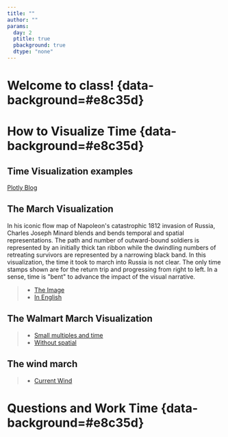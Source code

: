 ```yaml
---
title: ""
author: ""
params:
  day: 2
  ptitle: true
  pbackground: true
  dtype: "none"
---
```




# Welcome to class! {data-background=#e8c35d}

# How to Visualize Time {data-background=#e8c35d}

## Time Visualization examples

[Plotly Blog](https://plotlyblog.tumblr.com/post/117105992082/time-series-graphs-eleven-stunning-ways-you-can)

## The March Visualization

In his iconic flow map of Napoleon's catastrophic 1812 invasion of Russia, Charles Joseph Minard blends and bends temporal and spatial representations. The path and number of outward-bound soldiers is represented by an initially thick tan ribbon while the dwindling numbers of retreating survivors are represented by a narrowing black band. In this visualization, the time it took to march into Russia is not clear. The only time stamps shown are for the return trip and progressing from right to left. In a sense, time is "bent" to advance the impact of the visual narrative.

> - [The Image](http://uxmag.com/sites/default/files/uploads/whitney-its-about-time/Minard.png)
> - [In English](https://en.wikipedia.org/wiki/Charles_Joseph_Minard#/media/File:Minard_Update.png)

## The Walmart March Visualization

> - [Small multiples and time](http://excelcharts.com/wp-content/uploads/2012/06/walmart-growth-micromaps1.png)
> - [Without spatial](http://excelcharts.com/wp-content/uploads/2012/06/walmart-reorderable-matrix.png)

## The wind march

> - [Current Wind](http://hint.fm/wind/)

# Questions and Work Time {data-background=#e8c35d}

<!----------
## Time Before Christ

Summary: It's harder than I thought. Don't worry about it unless you have to.

>- ?as.Date says: "Years before 1CE (aka 1AD) will probably not be handled correctly."
>- [lubridate issue](https://github.com/tidyverse/lubridate/issues/2)
>- [advice on stackoverflow](https://stackoverflow.com/questions/877366/what-is-the-best-way-to-handle-dates-before-christ-in-c-net)

## Dates in R: behind the scenes

[Unix time](https://en.wikipedia.org/wiki/Unix_time) is the number of seconds that have elapsed since the **Unix epoch**, which is January 1 1970.

```
library(lubridate)

as_date(9910)
## [1] "1997-02-18"

as_date(0)
## [1] "1970-01-01"

as_date(-678)
## [1] "1968-02-23"

as.numeric(date("1970-01-01"))
## [1] 0
```

## default lubridate time zone: UTC

[Coordinated Universal Time (UTC)]() is the default time zone in lubridate. If you load date data or convert something to a date without specifiying the time zone, UTC is used.

## Move into R

[code](http://ktoutloud.github.io/classslides/math335/dates_day2_notes.R)
---------------------->
